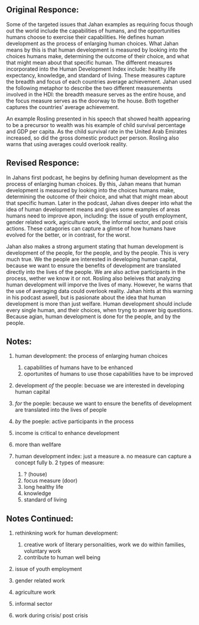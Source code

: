 ## Original Responce:
	
Some of the targeted issues that Jahan examples as requiring focus though out the world include the 
capabilities of humans, and the opportunities humans choose to exercise their capabilities. He defines human development as the process of enlarging human choices. What Jahan means by this is that human development is measured by looking into the choices humans make, determining the outcome of their choice, and what that might mean about that specific human. The different measures incorporated into the Human Development Index include: healthy life expectancy, knowledge, and standard of living. These measures capture the breadth and focus of each countries average achievement. Jahan used the following metaphor to describe the two different measurements involved in the HDI: the breadth measure serves as the entire house, and the focus measure serves as the doorway to the house. Both together captures the countries’ average achievement. 

An example Rosling presented in his speech that showed health appearing to be a precursor to wealth was his example of child survival percentage and GDP per capita. As the child survival rate in the United Arab Emirates increased, so did the gross domestic product per person. Rosling also warns that using averages could overlook reality.

## Revised Responce:

In Jahans first podcast, he begins by defining human development as the process of enlarging human choices. By this, Jahan means that human development is measured by looking into the choices humans make, determining the outcome of their choice, and what that might mean about that specific human. Later in the podcast, Jahan dives deeper into what the idea of human development means and gives some examples of areas humans need to improve apon, including: the issue of youth employment, gender related work, agriculture work, the informal sector, and post crisis actions. These catagories can capture a glimse of how humans have evolved for the better, or in contrast, for the worst. 
	
Jahan also makes a strong argument stating that human development is development of the people, for the people, and by the people. This is very much true. We the people are interested in developing human capital, because we want to ensure the benefits of development are translated directly into the lives of the people. We are also active participants in the process, wether we know it or not. Rosling also beleives that analyzing human development will imporve the lives of many. However, he warns that the use of averaging data could overlook reality. Jahan hints at this warning in his podcast aswell, but is pasionate about the idea that human development is more than just welfare. Human development should include every single human, and their choices, when tryng to answer big questions. Because agian, human development is done for the people, and by the people. 
 
 ## Notes:

1. human development: the process of enlarging human choices 
     1. capabilities of humans have to be enhanced 
     2. oportunites of humans to use those capabilities have to be improved
  
2. development *of* the people:
  becuase we are interested in developing human capital
3. *for* the poeple:
  because we want to ensure the benefits of development are translated into the lives of people 
4. *by* the poeple:
  active participants in the process 
  
5. income is critical to enhance development 

6. more than wellfare

7. human development index: just a measure
  a. no measure can capture a concept fully 
  b. 2 types of measure:
    1. ? (house)
    2. focus measure (door)
      1. long healthy life
      2. knowledge 
      3. standard of living
      
## Notes Continued:

1. rethinkning work for human development:
     1. creative work of literary personalities, work we do within families, voluntary work
     2. contribute to human well being

2. issue of youth employment 
  
3. gender related work

4. agriculture work

5. informal sector 

6. work during crisis/ post crisis



      
  
